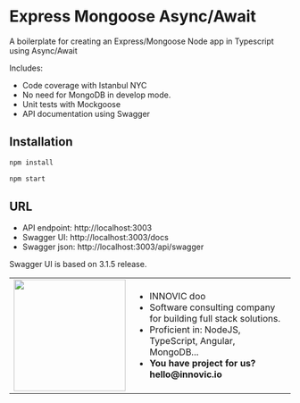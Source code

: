 # Express Mongoose Async/Await

A boilerplate for creating an Express/Mongoose Node app in Typescript using Async/Await
 
Includes:

- Code coverage with Istanbul NYC
- No need for MongoDB in develop mode.
- Unit tests with Mockgoose
- API documentation using Swagger

## Installation

```bash
npm install

npm start
```

## URL

* API endpoint: http://localhost:3003
* Swagger UI: http://localhost:3003/docs
* Swagger json: http://localhost:3003/api/swagger

Swagger UI is based on 3.1.5 release.

<table style="border: 0">
  <tr>
    <td><img width="200" src="http://www.innovic.io/assets/logo-small.png" /></td>
    <td>
      <ul>
        <li>INNOVIC doo</li>
        <li>Software consulting company for building full stack solutions.</li>
        <li>Proficient in: NodeJS, TypeScript, Angular, MongoDB...</li>
        <li><b>You have project for us? hello@innovic.io</b></li>
      </ul>
    </td>
  </tr>
</table>